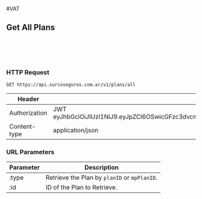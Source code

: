 #VAT

## Get All Plans

```shell

```

```javascript

```

```ruby

```

```php

```

```go

```

### HTTP Request

`GET https://api.surcoseguros.com.ar/v1/plans/all`

Header | Content
--------- | -----------
Authorization | JWT eyJhbGciOiJIUzI1NiJ9.eyJpZCI6OSwicGFzc3dvcmQiOiIkMmEkMTAkcjdGQXlFNGZicnc1MEtWTkw0elJ4ZWxjaFdlREVwSDBYaUxNeFlPLlhDODR6RGkvWk9mcUsifQ.WJ_ijzdSYqPU8XqXRlDiR2YlSVhpijIPCU6aQFGSBOM
Content-type | application/json

### URL Parameters

Parameter | Description
--------- | -----------
:type | Retrieve the Plan by `planID` or `mpPlanID`.
:id | ID of the Plan to Retrieve.
